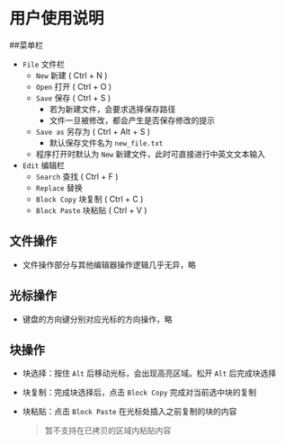 # 用户使用说明

##菜单栏

* `File` 文件栏
  * `New`   新建 ( Ctrl + N )
  * `Open` 打开 ( Ctrl + O )
  * `Save` 保存 ( Ctrl + S ) 
    * 若为新建文件，会要求选择保存路径
    * 文件一旦被修改，都会产生是否保存修改的提示
  * `Save as` 另存为 ( Ctrl + Alt + S )
    * 默认保存文件名为 `new_file.txt`
  * 程序打开时默认为 `New` 新建文件，此时可直接进行中英文文本输入
* `Edit` 编辑栏
  * `Search` 查找 ( Ctrl + F )
  * `Replace` 替换
  * `Block Copy` 块复制 ( Ctrl + C )
  * `Block Paste` 块粘贴 ( Ctrl + V )

## 文件操作

* 文件操作部分与其他编辑器操作逻辑几乎无异，略

## 光标操作

* 键盘的方向键分别对应光标的方向操作，略

## 块操作

* 块选择：按住 `Alt` 后移动光标，会出现高亮区域。松开 `Alt` 后完成块选择

* 块复制：完成块选择后，点击 `Block Copy` 完成对当前选中块的复制

* 块粘贴：点击 `Block Paste` 在光标处插入之前复制的块的内容

  > 暂不支持在已拷贝的区域内粘贴内容

